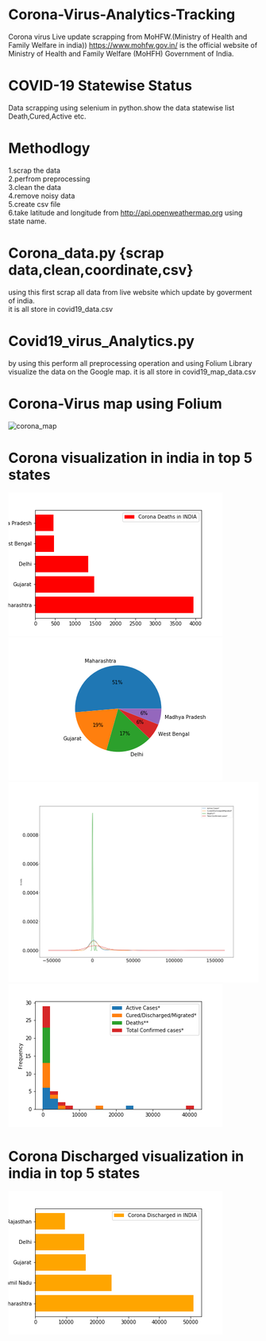 # Corona-Virus-Analytics-Tracking
Corona virus Live update scrapping from MoHFW.(Ministry of Health and Family Welfare in india))
https://www.mohfw.gov.in/ is the official website of Ministry of Health and Family Welfare (MoHFH) Government of India.
# COVID-19 Statewise Status
Data scrapping using selenium in python.show the data statewise list Death,Cured,Active etc.
# Methodlogy
1.scrap the data </br>
2.perfrom preprocessing </br>
3.clean the data <br>
4.remove noisy data <br>
5.create csv file <br>
6.take latitude and longitude from http://api.openweathermap.org using state name.
# Corona_data.py {scrap data,clean,coordinate,csv}
using this first scrap all data from live website which update by goverment of india.</br>
it is all store in covid19_data.csv
# Covid19_virus_Analytics.py 
by using this perform all preprocessing operation and using Folium Library visualize the data on the Google map.
it is all store in covid19_map_data.csv
# Corona-Virus map using Folium 
![corona_map](https://user-images.githubusercontent.com/51817568/84761826-a217db00-afe7-11ea-81fa-adbe854fe226.png)
# Corona visualization in india in top 5 states
![Corona Deaths](Death.png)
![Corona Deaths](Death2.png)
![Corona Deaths](foo.png)
![Corona Deaths](foo2.png)
# Corona Discharged visualization in india in top 5 states
![Corona Deaths](Recover.png)
